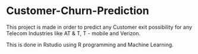 # Customer-Churn-Prediction
This project is made in order to predict any Customer exit possibility for any Telecom Industries like AT &amp; T, T - mobile and Verizon.

This is done in Rstudio using R programming and Machine Learning.
